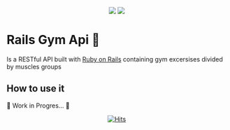 <p align="center"><img src="https://img.shields.io/badge/Rails-7.0.4-ff0000?style=plastic&logo=rubyonrails" /> <img src="https://img.shields.io/badge/ruby-3.1.2-ff0000?style=plastic&logo=ruby" /></p>
<h1>Rails Gym Api 💪</h1>
<p>Is a RESTful API built with <a href="https://rubyonrails.org">Ruby on Rails</a> containing gym excersises divided by muscles groups</p>
<h2>How to use it</h2>
<p>🚧 Work in Progres... 🚧</p>


<p align="center"><a href="https://hits.sh/github.com/Luca-Divit/rails-gym-api/"><img alt="Hits" src="https://hits.sh/github.com/Luca-Divit/rails-gym-api.svg?style=plastic&label=Visitors&color=007ec6"/></a></p>
